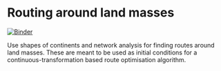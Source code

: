 # Routing around land masses

[![Binder](https://mybinder.org/badge_logo.svg)](https://mybinder.org/v2/gh/willirath/rasmus_routing_around_land_masses/main?labpath=notebooks%2F01_poc.ipynb)

Use shapes of continents and network analysis for finding routes around land masses.
These are meant to be used as initial conditions for a continuous-transformation based route optimisation algorithm.